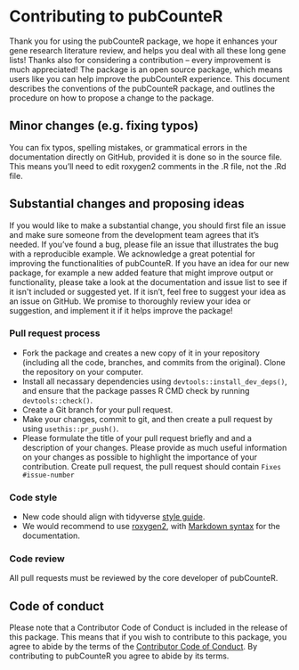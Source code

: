 
# Contributing to pubCounteR
Thank you for using the pubCounteR package, we hope it enhances your gene research literature review, and helps you deal with all these long gene lists! Thanks also for considering a contribution – every improvement is much appreciated! The package is an open source package, which means users like you can help improve the pubCounteR experience. This document describes the conventions of the pubCounteR package, and outlines the procedure on how to propose a change to the package.


## Minor changes (e.g. fixing typos)
You can fix typos, spelling mistakes, or grammatical errors in the documentation directly on GitHub, provided it is done so in the source file. This means you’ll need to edit roxygen2 comments in the .R file, not the .Rd file.


## Substantial changes and proposing ideas
If you would like to make a substantial change, you should first file an issue and make sure someone from the development team agrees that it’s needed. If you’ve found a bug, please file an issue that illustrates the bug with a reproducible example.
We acknowledge a great potential for improving the functionalities of pubCounteR. If you have an idea for our new package, for example a new added feature that might improve output or functionality, please take a look at the documentation and issue list to see if it isn't included or suggested yet. If it isn’t, feel free to suggest your idea as an issue on GitHub. We promise to thoroughly review your idea or suggestion, and implement it if it helps improve the package!


### Pull request process
- Fork the package and creates a new copy of it in your repository (including all the code, branches, and commits from the original). Clone the repository on your computer. 
- Install all necassary dependencies using `devtools::install_dev_deps()`, and ensure that the package passes R CMD check by running `devtools::check()`. 
- Create a Git branch for your pull request.
- Make your changes, commit to git, and then create a pull request by using `usethis::pr_push()`.
- Please formulate the title of your  pull request briefly and and a description of your changes. Please provide as much useful information on your changes as possible to highlight the importance of your contribution.
Create pull request, the pull request should contain `Fixes #issue-number`


### Code style
- New code should align with tidyverse [style guide](https://style.tidyverse.org). 
- We would recommend to use  [roxygen2](https://cran.r-project.org/package=roxygen2), with [Markdown syntax](https://cran.r-project.org/web/packages/roxygen2/vignettes/rd-formatting.html) for the documentation. 


### Code review
All pull requests must be reviewed by the core developer of pubCounteR. 


## Code of conduct
Please note that a Contributor Code of Conduct is included in the release of this package. This means that if you wish to contribute to this package, you agree to abide by the terms of the [Contributor Code of Conduct](CODE_OF_CONDUCT.md). By contributing to pubCounteR you agree to abide by its terms.

